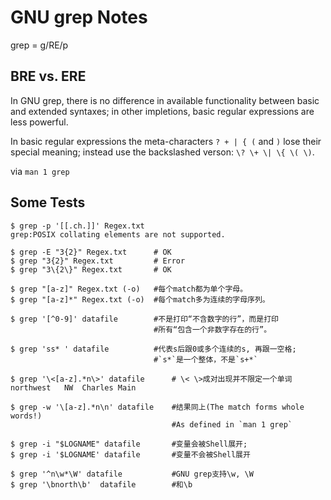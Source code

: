GNU grep Notes
==============

grep = g/RE/p

BRE vs. ERE
-----------

In GNU grep, there is no difference in available functionality 
between basic and extended syntaxes; in other impletions, basic 
regular expressions are less powerful.

In basic regular expressions the meta-characters `? + | { (` and `)`
lose their special meaning; instead use the backslashed verson:
`\? \+ \| \{ \( \)`. 

via `man 1 grep`

Some Tests
----------

    $ grep -p '[[.ch.]]' Regex.txt
	grep:POSIX collating elements are not supported.

	$ grep -E "3{2}" Regex.txt		# OK
	$ grep "3{2}" Regex.txt			# Error	
	$ grep "3\{2\}" Regex.txt		# OK

	$ grep "[a-z]" Regex.txt (-o)	#每个match都为单个字母。
	$ grep "[a-z]*" Regex.txt (-o)	#每个match多为连续的字母序列。

	$ grep '[^0-9]' datafile		#不是打印“不含数字的行”，而是打印
									#所有“包含一个非数字存在的行”。

	$ grep 'ss* ' datafile			#代表s后跟0或多个连续的s, 再跟一空格;
									#`s*`是一个整体，不是`s+*`

	$ grep '\<[a-z].*n\>' datafile		# \< \>成对出现并不限定一个单词
	northwest	NW	Charles Main	

	$ grep -w '\[a-z].*n\n' datafile	#结果同上(The match forms whole words!)
										#As defined in `man 1 grep`
	
	$ grep -i "$LOGNAME" datafile		#变量会被Shell展开;
	$ grep -i '$LOGNAME' datafile		#变量不会被Shell展开

	$ grep '^n\w*\W' datafile			#GNU grep支持\w, \W
	$ grep '\bnorth\b'	datafile		#和\b

